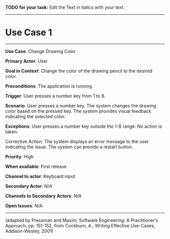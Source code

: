 **TODO for your task:** Edit the Text in italics with your text.

<hr>

# Use Case 1

<hr>

**Use Case**: Change Drawing Color

**Primary Actor**: User

**Goal in Context**: Change the color of the drawing pencil to the desired color.

**Preconditions**: The application is running.

**Trigger**: User presses a number key from 1 to 8.
  
**Scenario**: User presses a number key.
The system changes the drawing color based on the pressed key.
The system provides visual feedback indicating the selected color.
 
**Exceptions**: User presses a number key outside the 1-8 range: No action is taken.

Corrective Action:
The system displays an error message to the user indicating the issue.
The system can provide a restart button.

**Priority**: High

**When available**: First release

**Channel to actor**: Keyboard input

**Secondary Actor**:  N/A

**Channels to Secondary Actors**: N/A

**Open Issues**: N/A

<hr>



(adapted by Pressman and Maxim, Software Engineering: A Practitioner’s Approach, pp. 151-152, from Cockburn,
A., Writing Effective Use-Cases, Addison-Wesley, 2001)
